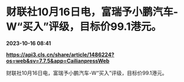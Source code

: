# 财联社10月16日电，富瑞予小鹏汽车-W“买入”评级，目标价99.1港元。

**2023-10-16 08:41**

**https://api3.cls.cn/share/article/1486224?os=web&sv=7.7.5&app=CailianpressWeb**

财联社10月16日电，富瑞予小鹏汽车-W“买入”评级，目标价99.1港元。